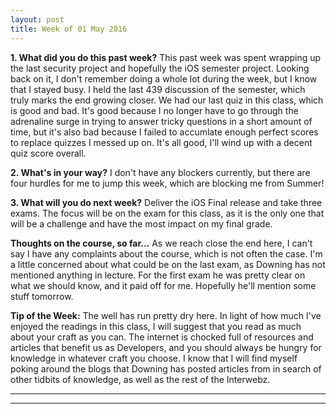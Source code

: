 ```yaml
---
layout: post
title: Week of 01 May 2016
---
```


**1. What did you do this past week?**
This past week was spent wrapping up the last security project and hopefully the iOS semester project. Looking back on it, I don't remember doing a whole lot during the week, but I know that I stayed busy. I held the last 439 discussion of the semester, which truly marks the end growing closer. We had our last quiz in this class, which is good and bad. It's good because I no longer have to go through the adrenaline surge in trying to answer tricky questions in a short amount of time, but it's also bad because I failed to accumlate enough perfect scores to replace quizzes I messed up on. It's all good, I'll wind up with a decent quiz score overall.

**2. What's in your way?**
I don't have any blockers currently, but there are four hurdles for me to jump this week, which are blocking me from Summer!

**3. What will you do next week?**
Deliver the iOS Final release and take three exams. The focus will be on the exam for this class, as it is the only one that will be a challenge and have the most impact on my final grade.

**Thoughts on the course, so far...**
As we reach close the end here, I can't say I have any complaints about the course, which is not often the case. I'm a little concerned about what could be on the last exam, as Downing has not mentioned anything in lecture. For the first exam he was pretty clear on what we should know, and it paid off for me. Hopefully he'll mention some stuff tomorrow. 

**Tip of the Week:**
The well has run pretty dry here. In light of how much I've enjoyed the readings in this class, I will suggest that you read as much about your craft as you can. The internet is chocked full of resources and articles that benefit us as Developers, and you should always be hungry for knowledge in whatever craft you choose. I know that I will find myself poking around the blogs that Downing has posted articles from in search of other tidbits of knowledge, as well as the rest of the Interwebz.

----
**** 
